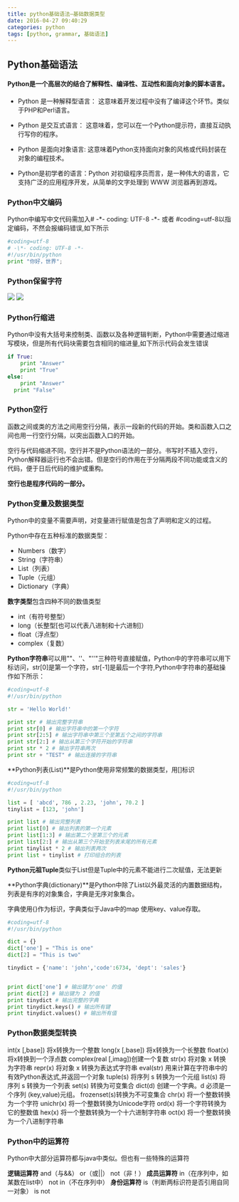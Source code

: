 ```yaml
---
title: python基础语法—基础数据类型
date: 2016-04-27 09:40:29
categories: python
tags: [python, grammar, 基础语法]
---
```

## Python基础语法

#### Python是一个高层次的结合了解释性、编译性、互动性和面向对象的脚本语言。

- Python 是一种解释型语言： 这意味着开发过程中没有了编译这个环节。类似于PHP和Perl语言。

- Python 是交互式语言： 这意味着，您可以在一个Python提示符，直接互动执行写你的程序。

- Python 是面向对象语言: 这意味着Python支持面向对象的风格或代码封装在对象的编程技术。

- Python是初学者的语言：Python 对初级程序员而言，是一种伟大的语言，它支持广泛的应用程序开发，从简单的文字处理到 WWW 浏览器再到游戏。

<!-- more -->

### Python中文编码

Python中编写中文代码需加入# -\*- coding: UTF-8 -*- 或者 #coding=utf-8以指定编码，不然会报编码错误,如下所示

```Python
#coding=utf-8
# -\*- coding: UTF-8 -*-
#!/usr/bin/python
print "你好，世界";
```
### Python保留字符
![](http://img.my.csdn.net/uploads/201304/15/1366002283_8149.png)
![](http://img.my.csdn.net/uploads/201304/15/1366002308_4829.png)


### Python行缩进
Python中没有大括号来控制类、函数以及各种逻辑判断，Python中需要通过缩进写模块，但是所有代码块需要包含相同的缩进量,如下所示代码会发生错误
```python
if True:
    print "Answer"
    print "True"
else:
    print "Answer"
  print "False"
```

### Python空行
函数之间或类的方法之间用空行分隔，表示一段新的代码的开始。类和函数入口之间也用一行空行分隔，以突出函数入口的开始。

空行与代码缩进不同，空行并不是Python语法的一部分。书写时不插入空行，Python解释器运行也不会出错。但是空行的作用在于分隔两段不同功能或含义的代码，便于日后代码的维护或重构。

**空行也是程序代码的一部分。**

### Python变量及数据类型
Python中的变量不需要声明，对变量进行赋值是包含了声明和定义的过程。

Python中存在五种标准的数据类型：
- Numbers（数字）
- String（字符串）
- List（列表）
- Tuple（元组）
- Dictionary（字典）

**数字类型**包含四种不同的数值类型
- int（有符号整型）
- long（长整型[也可以代表八进制和十六进制]）
- float（浮点型）
- complex（复数）

**Python字符串**可以用""、''、"''"三种符号直接赋值，Python中的字符串可以用下标访问，str[0]是第一个字符，str[-1]是最后一个字符,Python中字符串的基础操作如下所示：
```Python
#coding=utf-8
#!/usr/bin/python

str = 'Hello World!'

print str # 输出完整字符串
print str[0] # 输出字符串中的第一个字符
print str[2:5] # 输出字符串中第三个至第五个之间的字符串
print str[2:] # 输出从第三个字符开始的字符串
print str * 2 # 输出字符串两次
print str + "TEST" # 输出连接的字符串
```

**Python列表(List)**是Python使用非常频繁的数据类型，用[]标识
```Python
#coding=utf-8
#!/usr/bin/python

list = [ 'abcd', 786 , 2.23, 'john', 70.2 ]
tinylist = [123, 'john']

print list # 输出完整列表
print list[0] # 输出列表的第一个元素
print list[1:3] # 输出第二个至第三个的元素
print list[2:] # 输出从第三个开始至列表末尾的所有元素
print tinylist * 2 # 输出列表两次
print list + tinylist # 打印组合的列表
```

**Python元祖Tuple**类似于List但是Tuple中的元素不能进行二次赋值，无法更新

**Python字典(dictionary)**是Python中除了List以外最灵活的内置数据结构，列表是有序的对象集合，字典是无序对象集合。

字典使用{}作为标识，字典类似于Java中的map 使用key、value存取。

```Python
#coding=utf-8
#!/usr/bin/python

dict = {}
dict['one'] = "This is one"
dict[2] = "This is two"

tinydict = {'name': 'john','code':6734, 'dept': 'sales'}


print dict['one'] # 输出键为'one' 的值
print dict[2] # 输出键为 2 的值
print tinydict # 输出完整的字典
print tinydict.keys() # 输出所有键
print tinydict.values() # 输出所有值
```

### Python数据类型转换

int(x [,base])   将x转换为一个整数
long(x [,base])  将x转换为一个长整数
float(x)  将x转换到一个浮点数
complex(real [,imag])创建一个复数
str(x)    将对象 x 转换为字符串
repr(x)   将对象 x 转换为表达式字符串
eval(str) 用来计算在字符串中的有效Python表达式,并返回一个对象
tuple(s)  将序列 s 转换为一个元组
list(s)   将序列 s 转换为一个列表
set(s)    转换为可变集合
dict(d)   创建一个字典。d 必须是一个序列 (key,value)元组。
frozenset(s)转换为不可变集合
chr(x)    将一个整数转换为一个字符
unichr(x) 将一个整数转换为Unicode字符
ord(x)    将一个字符转换为它的整数值
hex(x)    将一个整数转换为一个十六进制字符串
oct(x)    将一个整数转换为一个八进制字符串

### Python中的运算符
Python中大部分运算符都与java中类似。但也有一些特殊的运算符

**逻辑运算符** and（与&&） or（或||） not（非！）
**成员运算符** in（在序列中，如某数在list中） not in（不在序列中）
**身份运算符** is（判断两标识符是否引用自同一对象） is not
